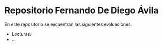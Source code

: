 # Repositorio Fernando De Diego Ávila

En este repositorio se encuentran las siguientes evaluaciones:
- Lecturas.
- ...
